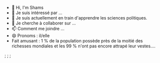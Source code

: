 - 👋 Hi, I'm Shams
- 👀 Je suis intéressé par ...
- 🌱 Je suis actuellement en train d'apprendre les sciences politiques.
- 💞️ Je cherche à collaborer sur ...
- 📫 Comment me joindre ...
- 😄 Pronoms : il/elle
- Fait amusant : 1 % de la population possède près de la moitié des richesses mondiales et les 99 % n'ont pas encore attrapé leur vestes....
<!---
Shams-bks/Shams-bks est un dépôt spécial ✨ ✨ car son `README.md` (ce fichier) apparaît sur votre profil GitHub.
Vous pouvez cliquer sur le lien Aperçu pour visualiser vos modifications.
---> ; ; ;







